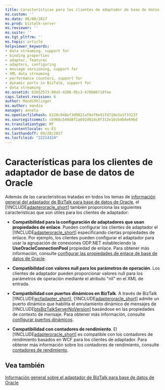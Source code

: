 ```yaml
---
title: Características para los clientes de adaptador de base de datos de Oracle | Documentos de Microsoft
ms.custom: ''
ms.date: 06/08/2017
ms.prod: biztalk-server
ms.reviewer: ''
ms.suite: ''
ms.tgt_pltfrm: ''
ms.topic: article
helpviewer_keywords:
- data streaming, support for
- binding properties
- adapter, features
- adapters, configuring
- message versioning, support for
- XML data streaming
- performance counters, support for
- dynamic ports in BizTalk, support for
- data streaming
ms.assetid: 63b52573-80a5-4206-95c3-478b86718fee
caps.latest.revision: 6
author: MandiOhlinger
ms.author: mandia
manager: anneta
ms.openlocfilehash: b120c948ef3d9821af0a79e91fd718e3a1f33137
ms.sourcegitcommit: cb908c540d8f1a692d01dc8f313e16cb4b4e696d
ms.translationtype: MT
ms.contentlocale: es-ES
ms.lasthandoff: 09/20/2017
ms.locfileid: "22214324"
---
```

# <a name="features-for-oracle-database-adapter-clients"></a>Características para los clientes de adaptador de base de datos de Oracle
Además de las características tratadas en todos los temas de [información general del adaptador de BizTalk para base de datos de Oracle](../../adapters-and-accelerators/adapter-oracle-database/overview-of-biztalk-adapter-for-oracle-database.md), el [!INCLUDE[adapteroracle_short](../../includes/adapteroracle-short-md.md)] también proporciona las siguientes características que son útiles para los clientes de adaptador:  
  
-   **Compatibilidad para la configuración de adaptadores que usan propiedades de enlace**. Pueden configurar los clientes de adaptador el [!INCLUDE[adapteroracle_short](../../includes/adapteroracle-short-md.md)] especificando ciertas propiedades de enlace. Por ejemplo, los clientes pueden configurar el adaptador para usar la agrupación de conexiones ODP.NET estableciendo la **UseOracleConnectionPool** propiedad de enlace. Para obtener más información, consulte [configurar las propiedades de enlace de base de datos de Oracle](../../adapters-and-accelerators/adapter-oracle-database/configure-the-binding-properties-for-oracle-database.md).  
  
-   **Compatibilidad con valores null para los parámetros de operación**. Los clientes de adaptador pueden proporcionar valores null para los parámetros de operación mediante el atributo "nil" en el XML de entrada.  
  
-   **Compatibilidad con puertos dinámicos en BizTalk**. A través de BizTalk [!INCLUDE[wcfadapter_short](../../includes/wcfadapter-short-md.md)], [!INCLUDE[adapteroracle_short](../../includes/adapteroracle-short-md.md)] admite un puerto dinámico que habilita el enrutamiento dinámico de mensajes de [!INCLUDE[btsBizTalkServerNoVersion](../../includes/btsbiztalkservernoversion-md.md)] basándose en las propiedades de contexto de mensaje. Para obtener más información, consulte [configurar puertos dinámicos](../../adapters-and-accelerators/adapter-oracle-database/configure-dynamic-ports-in-the-oracle-database-adapter.md).  
  
-   **Compatibilidad con contadores de rendimiento**. El [!INCLUDE[adapteroracle_short](../../includes/adapteroracle-short-md.md)] es compatible con los contadores de rendimiento basados en WCF para los clientes de adaptador. Para obtener más información sobre los contadores de rendimiento, consulte [contadores de rendimiento](../../core/performance-counters.md).  
  
## <a name="see-also"></a>Vea también  
 [Información general sobre el adaptador de BizTalk para base de datos de Oracle](../../adapters-and-accelerators/adapter-oracle-database/overview-of-biztalk-adapter-for-oracle-database.md)